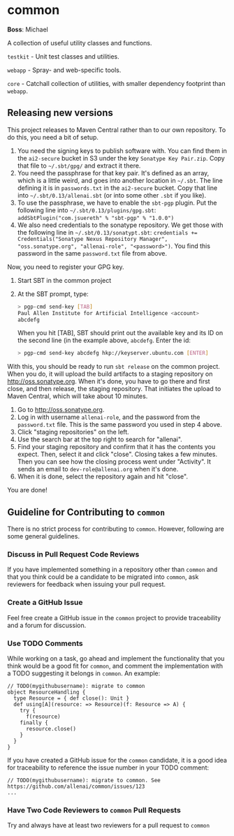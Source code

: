 common
======

**Boss**: Michael

A collection of useful utility classes and functions.

`testkit` - Unit test classes and utilities.

`webapp` - Spray- and web-specific tools.

`core` - Catchall collection of utilities, with smaller dependency footprint than `webapp`.

Releasing new versions
---------------------------

This project releases to Maven Central rather than to our own repository. To do this, you need a bit of setup.

 1. You need the signing keys to publish software with. You can find them in the `ai2-secure` bucket in S3 under the key `Sonatype Key Pair.zip`. Copy that file to `~/.sbt/gpg/` and extract it there.
 2. You need the passphrase for that key pair. It's defined as an array, which is a little weird, and goes into another location in `~/.sbt`. The line defining it is in `passwords.txt` in the `ai2-secure` bucket. Copy that line into `~/.sbt/0.13/allenai.sbt` (or into some other `.sbt` if you like).
 3. To use the passphrase, we have to enable the `sbt-pgp` plugin. Put the following line into `~/.sbt/0.13/plugins/gpg.sbt`: `addSbtPlugin("com.jsuereth" % "sbt-pgp" % "1.0.0")`
 4. We also need credentials to the sonatype repository. We get those with the following line in `~/.sbt/0.13/sonatypt.sbt`: `credentials += Credentials("Sonatype Nexus Repository Manager", "oss.sonatype.org", "allenai-role", "<password>")`. You find this password in the same `password.txt` file from above.

Now, you need to register your GPG key.

1. Start SBT in the common project
2. At the SBT prompt, type:

   ```bash
   > pgp-cmd send-key [TAB]
   Paul Allen Institute for Artificial Intelligence <account>
   abcdefg
   ```
 
   When you hit [TAB], SBT should print out the available key and its ID on the second line (in the example above, `abcdefg`. Enter the id:
 
   ```bash
   > pgp-cmd send-key abcdefg hkp://keyserver.ubuntu.com [ENTER]
   ```

With this, you should be ready to run `sbt release` on the common project. When you do, it will upload the build artifacts to a staging repository on http://oss.sonatype.org. When it's done, you have to go there and first close, and then release, the staging repository. That initiates the upload to Maven Central, which will take about 10 minutes.

 1. Go to http://oss.sonatype.org.
 2. Log in with username `allenai-role`, and the password from the `password.txt` file. This is the same password you used in step 4 above.
 3. Click "staging repositories" on the left.
 4. Use the search bar at the top right to search for "allenai".
 5. Find your staging repository and confirm that it has the contents you expect. Then, select it and click "close". Closing takes a few minutes. Then you can see how the closing process went under "Activity". It sends an email to `dev-role@allenai.org` when it's done.
 6. When it is done, select the repository again and hit "close".

You are done!


Guideline for Contributing to `common`
---------------------------

There is no strict process for contributing to `common`. However, following are some general guidelines.

### Discuss in Pull Request Code Reviews ###

If you have implemented something in a repository other than `common` and that you think could be a candidate to be migrated into `common`, ask reviewers for feedback when issuing your pull request.

### Create a GitHub Issue ###

Feel free create a GitHub issue in the `common` project to provide traceability and a forum for discussion.

### Use TODO Comments ###

While working on a task, go ahead and implement the functionality that you think would be a good fit for `common`,
and comment the implementation with a TODO suggesting it belongs in `common`. An example:

    // TODO(mygithubusername): migrate to common
    object ResourceHandling {
      type Resource = { def close(): Unit }
      def using[A](resource: => Resource)(f: Resource => A) {
        try {
          f(resource)
        finally {
          resource.close()
        }
      }
    }

If you have created a GitHub issue for the `common` candidate, it is a good idea for traceability to
reference the issue number in your TODO comment:

    // TODO(mygithubusername): migrate to common. See https://github.com/allenai/common/issues/123
    ...

### Have Two Code Reviewers to `common` Pull Requests ###

Try and always have at least two reviewers for a pull request to `common`

